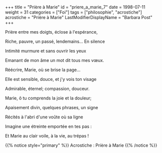 +++
title = "Prière à Marie"
id = "priere_a_marie_7"
date = 1998-07-11
weight = 31
categories = ["Foi"]
tags = ["philosophie", "acrostiche"]
acrostiche = "Prière à Marie"
LastModifierDisplayName = "Barbara Post"
+++

Prière entre mes doigts, éclose à l'espérance,

Riche, pauvre, un passé, lendemains... En silence

Intimité murmure et sans ouvrir les yeux

Emanant de mon âme un mot dit tous mes vœux.

Réécrire, Marie, où se brise la page...

Elle est sensible, douce, et j'y vois ton visage

Admirable, éternel; compassion, douceur.

Marie, ô tu comprends la joie et la douleur;

Apaisement divin, quelques phrases, un signe

Récités à l'abri d'une voûte où sa ligne

Imagine une étreinte emportée en tes pas :

Et Marie au clair voile, à la vie, au trépas !

{{% notice style="primary" %}}
Acrostiche : Prière à Marie
{{% /notice %}}
